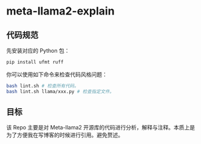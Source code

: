 # meta-llama2-explain

## 代码规范

先安装对应的 Python 包：

```bash
pip install ufmt ruff
```

你可以使用如下命令来检查代码风格问题：

```bash
bash lint.sh # 检查所有代码。
bash lint.sh llama/xxx.py # 检查指定文件。
```

## 目标

该 Repo 主要是对 Meta-llama2 开源库的代码进行分析，解释与注释。本质上是为了方便我在写博客的时候进行引用。避免赘述。
